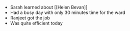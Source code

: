 - Sarah learned about [[Helen Bevan]]
- Had a busy day with only 30 minutes time for the ward
- Ranjeet got the job
- Was quite efficient today